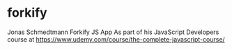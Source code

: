 # forkify
Jonas Schmedtmann Forkify JS App
As part of his JavaScript Developers course at https://www.udemy.com/course/the-complete-javascript-course/
